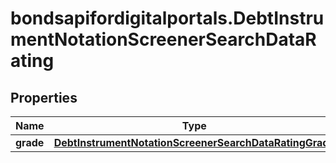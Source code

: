 # bondsapifordigitalportals.DebtInstrumentNotationScreenerSearchDataRating

## Properties

Name | Type | Description | Notes
------------ | ------------- | ------------- | -------------
**grade** | [**DebtInstrumentNotationScreenerSearchDataRatingGrade**](DebtInstrumentNotationScreenerSearchDataRatingGrade.md) |  | [optional] 


